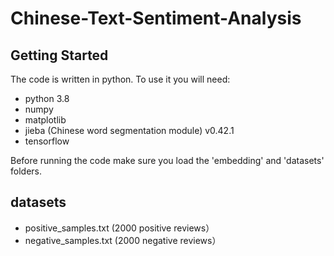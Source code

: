 # Chinese-Text-Sentiment-Analysis

## Getting Started

The code is written in python. To use it you will need:

* python 3.8 
* numpy
* matplotlib
* jieba (Chinese word segmentation module) v0.42.1 
* tensorflow 

Before running the code make sure you load the 'embedding' and 'datasets' folders.

## datasets
* positive_samples.txt (2000 positive reviews）
* negative_samples.txt (2000 negative reviews）

